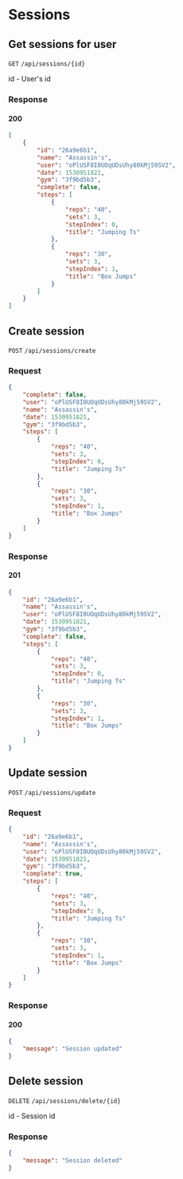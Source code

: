 # Sessions

## Get sessions for user

`GET` `/api/sessions/{id}`

id - User's id

### Response
#### 200
```Json
[
    {
        "id": "26a9e6b1",
        "name": "Assassin's",
        "user": "oPlUSF8I0UOqUDsUhy80kMj59SV2",
        "date": 1530951821,
        "gym": "3f9bd5b3",
        "complete": false,
        "steps": [
            {
                "reps": "40",
                "sets": 3,
                "stepIndex": 0,
                "title": "Jumping Ts"
            },
            {
                "reps": "30",
                "sets": 3,
                "stepIndex": 1,
                "title": "Box Jumps"
            }
        ]
    }
]
```

## Create session

`POST` `/api/sessions/create`

### Request
```Json
{
    "complete": false,
    "user": "oPlUSF8I0UOqUDsUhy80kMj59SV2",
    "name": "Assassin's",
    "date": 1530951821,
    "gym": "3f9bd5b3",
    "steps": [
        {
            "reps": "40",
            "sets": 3,
            "stepIndex": 0,
            "title": "Jumping Ts"
        },
        {
            "reps": "30",
            "sets": 3,
            "stepIndex": 1,
            "title": "Box Jumps"
        }
    ]
}
```

### Response
#### 201
```Json
{
    "id": "26a9e6b1",
    "name": "Assassin's",
    "user": "oPlUSF8I0UOqUDsUhy80kMj59SV2",
    "date": 1530951821,
    "gym": "3f9bd5b3",
    "complete": false,
    "steps": [
        {
            "reps": "40",
            "sets": 3,
            "stepIndex": 0,
            "title": "Jumping Ts"
        },
        {
            "reps": "30",
            "sets": 3,
            "stepIndex": 1,
            "title": "Box Jumps"
        }
    ]
}
```

## Update session

`POST` `/api/sessions/update`

### Request

```Json
{
    "id": "26a9e6b1",
    "name": "Assassin's",
    "user": "oPlUSF8I0UOqUDsUhy80kMj59SV2",
    "date": 1530951821,
    "gym": "3f9bd5b3",
    "complete": true,
    "steps": [
        {
            "reps": "40",
            "sets": 3,
            "stepIndex": 0,
            "title": "Jumping Ts"
        },
        {
            "reps": "30",
            "sets": 3,
            "stepIndex": 1,
            "title": "Box Jumps"
        }
    ]
}
```

### Response
#### 200
```Json
{
    "message": "Session updated"
}
```

## Delete session

`DELETE` `/api/sessions/delete/{id}`

id - Session id

### Response

```Json
{
    "message": "Session deleted"
}
```